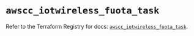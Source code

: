 # `awscc_iotwireless_fuota_task`

Refer to the Terraform Registry for docs: [`awscc_iotwireless_fuota_task`](https://registry.terraform.io/providers/hashicorp/awscc/0.70.0/docs/resources/iotwireless_fuota_task).
